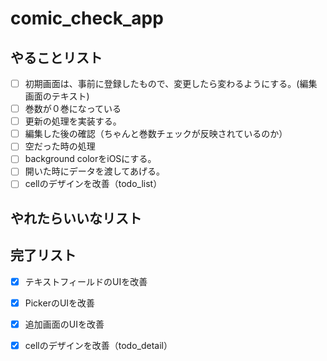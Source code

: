 # comic_check_app

## やることリスト

- [ ] 初期画面は、事前に登録したもので、変更したら変わるようにする。(編集画面のテキスト)  
- [ ] 巻数が０巻になっている
- [ ] 更新の処理を実装する。  
- [ ] 編集した後の確認（ちゃんと巻数チェックが反映されているのか）
- [ ] 空だった時の処理
- [ ] background colorをiOSにする。
- [ ] 開いた時にデータを渡してあげる。
- [ ] cellのデザインを改善（todo_list）

## やれたらいいなリスト


## 完了リスト
- [x] テキストフィールドのUIを改善
- [x] PickerのUIを改善
- [x] 追加画面のUIを改善
- [x] cellのデザインを改善（todo_detail）

 